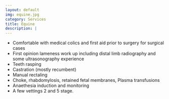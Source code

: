 ```yaml
---
layout: default
img: equine.jpg
category: Services
title: Equine
description: |
---
```

* Comfortable with medical colics and first aid prior to surgery for surgical cases 
* First opinion lameness work up including distal limb radiography and some ultrasonography experience 
* Teeth rasping 
* Castration (mostly recumbent) 
* Manual rectaling 
* Choke, rhabdomylosis, retained fetal membranes, Plasma transfusions 
* Anaethesia induction and monitoring 
* A few vettings 2 and 5 stage. 